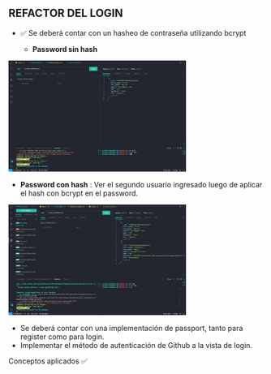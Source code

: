 ## REFACTOR DEL LOGIN

- ✅ Se deberá contar con un hasheo de contraseña utilizando bcrypt   

   - **Password sin hash**

<img src="./public/img/sinhash.jpg" alt="password sin hash" width="350">

   - **Password con hash** : Ver el segundo usuario ingresado luego de aplicar el hash con bcrypt en el password.

<img src="./public/img/passwordhash.jpg" alt="password sin hash" width="350">

- Se deberá contar con una implementación de passport, tanto para register como para login.
- Implementar el método de autenticación de Github a la vista de login.

Conceptos aplicados ✅